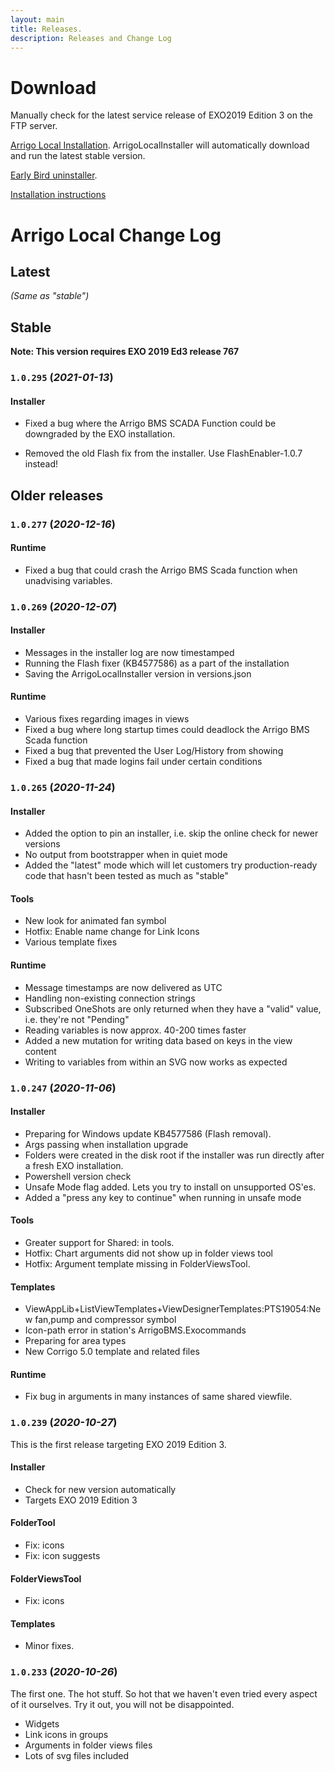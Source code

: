 ```yaml
---
layout: main
title: Releases.
description: Releases and Change Log
---
```

# Download

Manually check for the latest service release of EXO2019 Edition 3 on the FTP server.

[Arrigo Local Installation](https://arrigo.blob.core.windows.net/arrigo/ArrigoLocalInstaller.exe). ArrigoLocalInstaller will automatically download and run the latest stable version.

[Early Bird uninstaller](https://arrigo.blob.core.windows.net/arrigo/ArrigoEarlybirdUninstaller-1.0.19.exe).

[Installation instructions](./prereq.html)

# Arrigo Local Change Log

## Latest

*(Same as "stable")*

## Stable

**Note: This version requires EXO 2019 Ed3 release 767**

### `1.0.295` (*2021-01-13*)


#### Installer

- Fixed a bug where the Arrigo BMS SCADA Function could be downgraded by the EXO installation.

- Removed the old Flash fix from the installer. Use FlashEnabler-1.0.7 instead!


## Older releases

### `1.0.277` (*2020-12-16*)


#### Runtime

- Fixed a bug that could crash the Arrigo BMS Scada function when unadvising variables.

### `1.0.269` (*2020-12-07*)

#### Installer

- Messages in the installer log are now timestamped
- Running the Flash fixer (KB4577586) as a part of the installation
- Saving the ArrigoLocalInstaller version in versions.json


#### Runtime

- Various fixes regarding images in views
- Fixed a bug where long startup times could deadlock the Arrigo BMS Scada function
- Fixed a bug that prevented the User Log/History from showing
- Fixed a bug that made logins fail under certain conditions

### `1.0.265` (*2020-11-24*)

#### Installer

- Added the option to pin an installer, i.e. skip the online check for newer versions
- No output from bootstrapper when in quiet mode
- Added the "latest" mode which will let customers try production-ready code that hasn't been tested as much as "stable"

#### Tools

- New look for animated fan symbol
- Hotfix: Enable name change for Link Icons
- Various template fixes


#### Runtime

- Message timestamps are now delivered as UTC
- Handling non-existing connection strings
- Subscribed OneShots are only returned when they have a "valid" value, i.e. they're not "Pending"
- Reading variables is now approx. 40-200 times faster
- Added a new mutation for writing data based on keys in the view content
- Writing to variables from within an SVG now works as expected

### `1.0.247` (*2020-11-06*)

#### Installer

- Preparing for Windows update KB4577586 (Flash removal). 
- Args passing when installation upgrade
- Folders were created in the disk root if the installer was run directly after a fresh EXO installation.
- Powershell version check
- Unsafe Mode flag added. Lets you try to install on unsupported OS'es. 
- Added a "press any key to continue" when running in unsafe mode

#### Tools

- Greater support for Shared: in tools. 
- Hotfix: Chart arguments did not show up in folder views tool
- Hotfix: Argument template missing in FolderViewsTool.

#### Templates

- ViewAppLib+ListViewTemplates+ViewDesignerTemplates:PTS19054:New fan,pump and compressor symbol
- Icon-path error in station's ArrigoBMS.Exocommands
- Preparing for area types
- New Corrigo 5.0 template and related files


#### Runtime

- Fix bug in arguments in many instances of same shared viewfile. 

### `1.0.239` (*2020-10-27*)

This is the first release targeting EXO 2019 Edition 3. 

#### Installer 
- Check for new version automatically
- Targets EXO 2019 Edition 3

#### FolderTool
- Fix: icons
- Fix: icon suggests

#### FolderViewsTool
- Fix: icons

#### Templates
- Minor fixes.

### `1.0.233` (*2020-10-26*)
The first one. The hot stuff. So hot that we haven't even tried every aspect of it ourselves. Try it out, you will not be disappointed.
- Widgets
- Link icons in groups
- Arguments in folder views files
- Lots of svg files included
